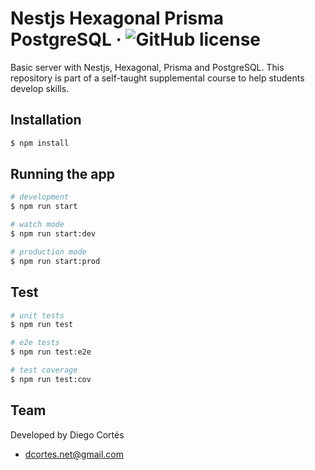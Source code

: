 # Nestjs Hexagonal Prisma PostgreSQL &middot; ![GitHub license](https://img.shields.io/badge/license-MIT-blue.svg)

Basic server with Nestjs, Hexagonal, Prisma and PostgreSQL. This repository is part of a self-taught supplemental course to help students develop skills.

## Installation

```bash
$ npm install
```

## Running the app

```bash
# development
$ npm run start

# watch mode
$ npm run start:dev

# production mode
$ npm run start:prod
```

## Test

```bash
# unit tests
$ npm run test

# e2e tests
$ npm run test:e2e

# test coverage
$ npm run test:cov
```

## Team

Developed by Diego Cortés

- dcortes.net@gmail.com

